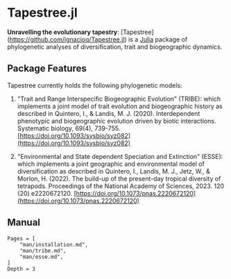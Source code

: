 # Tapestree.jl

**Unravelling the evolutionary tapestry**:
[Tapestree] (https://github.com/ignacioq/Tapestree.jl) is a 
[Julia](http://julialang.org) package of phylogenetic analyses of 
diversification, trait and biogeographic dynamics.


## Package Features

Tapestree currently holds the following phylogenetic models:

  1. "Trait and Range Interspecific Biogeographic Evolution" (TRIBE): which implements a joint model of trait evolution and biogeographic history as described in Quintero, I., & Landis, M. J. (2020). Interdependent phenotypic and biogeographic evolution driven by biotic interactions. Systematic biology, 69(4), 739-755. [https://doi.org/10.1093/sysbio/syz082](https://doi.org/10.1093/sysbio/syz082)

  2. "Environmental and State dependent Speciation and Extinction" (ESSE): which implements a joint geographic and environmental model of diversification as described in Quintero, I., Landis, M. J., Jetz, W., & Morlon, H. (2022). The build-up of the present-day tropical diversity of tetrapods. Proceedings of the National Academy of Sciences, 2023. 120 (20) e2220672120. [https://doi.org/10.1073/pnas.2220672120](https://doi.org/10.1073/pnas.2220672120)

## Manual

```@contents
Pages = [
    "man/installation.md",
    "man/tribe.md",
    "man/esse.md",
]
Depth = 3
```

```@index
```